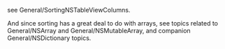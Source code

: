 see General/SortingNSTableViewColumns.

And since sorting has a great deal to do with arrays, see topics related to General/NSArray and General/NSMutableArray, and companion General/NSDictionary topics.